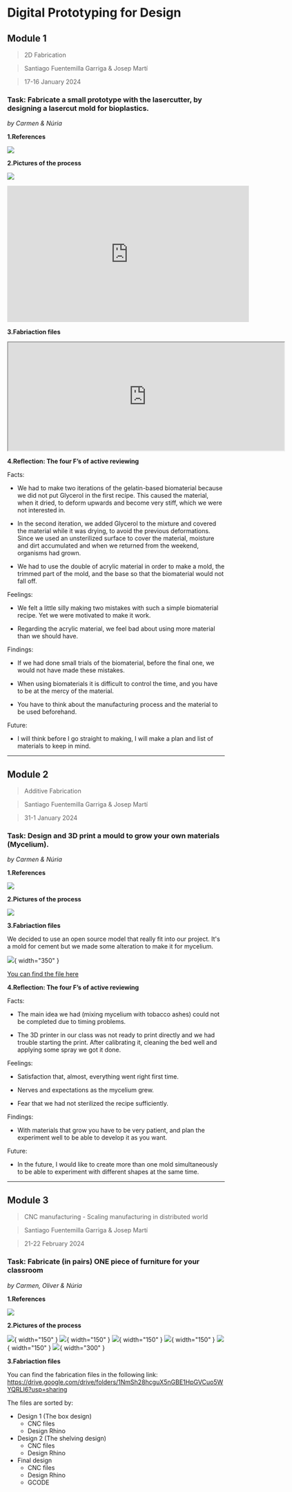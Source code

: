 # **Digital Prototyping for Design**


## Module 1
> 2D Fabrication

> Santiago Fuentemilla Garriga & Josep Martí

> 17-16 January 2024

### **Task: Fabricate a small prototype with the lasercutter, by designing a lasercut mold for bioplastics.**
_by Carmen & Núria_

**1.References**

![](../images/Prototyping/Referencies.png)

**2.Pictures of the process**

![](../images/Prototyping/Procés.png)

<iframe width="560" height="315" src="https://www.youtube.com/embed/0cLL_Nu7nfY?si=LmL6-BlNchwVKKeV" title="YouTube video player" frameborder="0" allow="accelerometer; autoplay; clipboard-write; encrypted-media; gyroscope; picture-in-picture; web-share" allowfullscreen></iframe>

**3.Fabriaction files**

<iframe src="https://drive.google.com/file/d/1WV4SkuWN3EyMLOiyFW_jjc6nAjSrjmyT/preview" width="640" height="250" allow="autoplay"></iframe>


**4.Reflection: The four F’s of active reviewing**

Facts:

- We had to make two iterations of the gelatin-based biomaterial because we did not put Glycerol in the first recipe. This caused the material, when it dried, to deform upwards and become very stiff, which we were not interested in.

- In the second iteration, we added Glycerol to the mixture and covered the material while it was drying, to avoid the previous deformations. Since we used an unsterilized surface to cover the material, moisture and dirt accumulated and when we returned from the weekend, organisms had grown.

- We had to use the double of acrylic material in order to make a mold, the trimmed part of the mold, and the base so that the biomaterial would not fall off.

Feelings:

- We felt a little silly making two mistakes with such a simple biomaterial recipe. Yet we were motivated to make it work.

- Regarding the acrylic material, we feel bad about using more material than we should have.

Findings:

- If we had done small trials of the biomaterial, before the final one, we would not have made these mistakes.

- When using biomaterials it is difficult to control the time, and you have to be at the mercy of the material.

- You have to think about the manufacturing process and the material to be used beforehand.
 
Future:

- I will think before I go straight to making, I will make a plan and list of materials to keep in mind.
 


---
## Module 2
> Additive Fabrication

> Santiago Fuentemilla Garriga & Josep Martí

> 31-1 January 2024

### **Task: Design and 3D print a mould to grow your own materials (Mycelium).**
_by Carmen & Núria_

**1.References**

![](../images/Prototyping/Moodboard2.jpg)

**2.Pictures of the process**

![](../images/Prototyping/Process2.jpg)

**3.Fabriaction files**

We decided to use an open source model that really fit into our project. It's a mold for cement but we made some alteration to make it for mycelium.

![](../images/Prototyping/fabricationFile1.jpg){ width="350" } 

[You can find the file here](https://cults3d.com/en/3d-model/home/drop-ashtray)

**4.Reflection: The four F’s of active reviewing**

Facts:

- The main idea we had (mixing mycelium with tobacco ashes) could not be completed due to timing problems.

- The 3D printer in our class was not ready to print directly and we had trouble starting the print. After calibrating it, cleaning the bed well and applying some spray we got it done.

Feelings:

- Satisfaction that, almost, everything went right first time.

- Nerves and expectations as the mycelium grew.

- Fear that we had not sterilized the recipe sufficiently.

Findings:

- With materials that grow you have to be very patient, and plan the experiment well to be able to develop it as you want.

 
Future:

- In the future, I would like to create more than one mold simultaneously to be able to experiment with different shapes at the same time.



---
## Module 3
> CNC manufacturing - Scaling manufacturing in distributed world

> Santiago Fuentemilla Garriga & Josep Martí

> 21-22 February 2024

### **Task: Fabricate (in pairs) ONE piece of furniture for your classroom**
_by Carmen, Oliver & Núria_

**1.References**

![](../images/Prototyping/inspiration.png)


**2.Pictures of the process**

![](../images/cnc/1.jpg){ width="150" } 
![](../images/cnc/2.jpg){ width="150" } 
![](../images/cnc/3.jpg){ width="150" }
![](../images/cnc/4.jpg){ width="150" }
![](../images/cnc/5.jpg){ width="150" }
![](../images/cnc/6.jpg){ width="300" }    

**3.Fabriaction files**

You can find the fabrication files in the following link: https://drive.google.com/drive/folders/1NmSh28hcguX5nGBE1HpGVCuo5WYQRLI6?usp=sharing

The files are sorted by:

- Design 1 (The box design)
    - CNC files
    - Design Rhino
- Design 2 (The shelving design)
    - CNC files
    - Design Rhino
- Final design
    - CNC files
    - Design Rhino
    - GCODE









